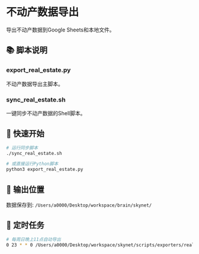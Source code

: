# 不动产数据导出

导出不动产数据到Google Sheets和本地文件。

## 📚 脚本说明

### export_real_estate.py
不动产数据导出主脚本。

### sync_real_estate.sh
一键同步不动产数据的Shell脚本。

## 🚀 快速开始

```bash
# 运行同步脚本
./sync_real_estate.sh

# 或直接运行Python脚本
python3 export_real_estate.py
```

## 📂 输出位置

数据保存到: `/Users/a0000/Desktop/workspace/brain/skynet/`

## 🔄 定时任务

```bash
# 每周日晚上11点自动导出
0 23 * * 0 /Users/a0000/Desktop/workspace/skynet/scripts/exporters/real_estate/sync_real_estate.sh
```

